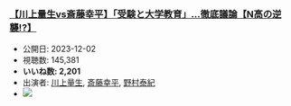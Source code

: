 ### [【川上量生vs斎藤幸平】「受験と大学教育」…徹底議論【N高の逆襲!?】](https://www.youtube.com/watch?v=kcOwtRQjXk0)
-   公開日: 2023-12-02
-   視聴数: 145,381
-   **いいね数: 2,201**
-   出演者: [川上量生](/rehacq_fan/people/川上量生 "wikilink"), [斎藤幸平](/rehacq_fan/people/斎藤幸平 "wikilink"), [野村泰紀](/rehacq_fan/people/野村泰紀 "wikilink")
- [![](https://img.youtube.com/vi/kcOwtRQjXk0/hqdefault.jpg)](https://www.youtube.com/watch?v=kcOwtRQjXk0)

